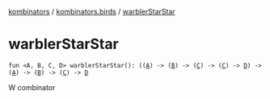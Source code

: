 [kombinators](../index.md) / [kombinators.birds](index.md) / [warblerStarStar](./warbler-star-star.md)

# warblerStarStar

`fun <A, B, C, D> warblerStarStar(): ((`[`A`](warbler-star-star.md#A)`) -> (`[`B`](warbler-star-star.md#B)`) -> (`[`C`](warbler-star-star.md#C)`) -> (`[`C`](warbler-star-star.md#C)`) -> `[`D`](warbler-star-star.md#D)`) -> (`[`A`](warbler-star-star.md#A)`) -> (`[`B`](warbler-star-star.md#B)`) -> (`[`C`](warbler-star-star.md#C)`) -> `[`D`](warbler-star-star.md#D)

W combinator

